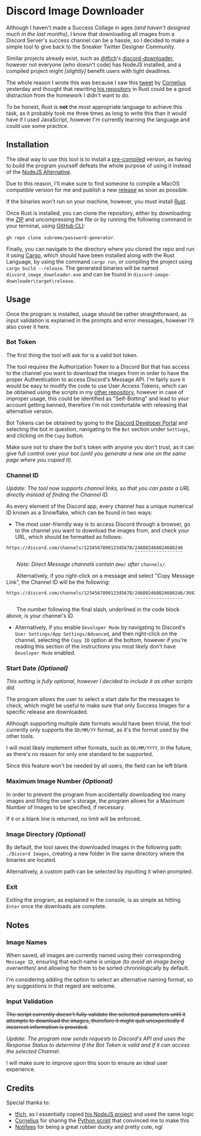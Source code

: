 # Discord Image Downloader

Although I haven't made a Success Collage in ages *(and haven't designed much in the last months)*, I know that downloading all images from a Discord Server's success channel can be a hassle, so I decided to make a simple tool to give back to the Sneaker Twitter Designer Community.

Similar projects already exist, such as [@tfich](https://github.com/tfich)'s [discord-downloader](https://github.com/tfich/discord-downloader), however not everyone (who doesn't code) has NodeJS installed, and a compiled project might *[slightly]* benefit users with tight deadlines.

The whole reason I wrote this was because I saw this [tweet](https://twitter.com/clippedbypass/status/1398608052442574857) by [Cornelius](https://twitter.com/clippedbypass) yesterday and thought that rewriting [his repository](https://github.com/VX8888/Discord-Picture-Downloader) in Rust could be a good distraction from the homework I didn't want to do.

To be honest, Rust is **not** the most appropriate language to achieve this task, as it probably took me three times as long to write this than it would have if I used JavaScript, however I'm currently learning the language and could use some practice.

## Installation

The ideal way to use this tool is to install a [pre-compiled](https://github.com/subreme/discord-image-downloader/releases) version, as having to build the program yourself defeats the whole purpose of using it instead of the [NodeJS Alternative](https://github.com/tfich/discord-downloader).

Due to this reason, I'll make sure to find someone to compile a MacOS compatible version for me and publish a new [release](https://github.com/subreme/discord-image-downloader/releases) as soon as possible.

If the binaries won't run on your machine, however, you must install [Rust](https://www.rust-lang.org/learn/get-started).

Once Rust is installed, you can clone the repository, either by downloading the [ZIP](https://github.com/subreme/discord-image-downloader/archive/refs/heads/main.zip) and uncompressing the file
or  by running the following command in your terminal, using [GitHub CLI](https://cli.github.com/):

`gh repo clone subreme/password-generator`.

Finally, you can navigate to the directory where you cloned the repo and run it using [Cargo](https://doc.rust-lang.org/cargo/), which should have been installed along with the Rust Language, by using the command `cargo run`, or compiling the project using `cargo build --release`. The generated binaries will be named `discord_image_downloader.exe` and can be found in `discord-image-downloader\target\release`.

## Usage

Once the program is installed, usage should be rather straightforward, as input validation is explained in the prompts and error messages, however I'll also cover it here.

### Bot Token

The first thing the tool will ask for is a valid bot token.

The tool requires the Authorization Token to a Discord Bot that has access to the channel you want to download the images from in order to have the proper Authentication to access Discord's Message API. I'm fairly sure it would be easy to modify the code to use User Access Tokens, which can be obtained using the scripts in my [other repository](https://github.com/subreme/discord-self-xss), however in case of improper usage, this could be identified as "Self-Botting" and lead to your account getting banned, therefore I'm not comfortable with releasing that alternative version.

Bot Tokens can be obtained by going to the [Discord Developer Portal](https://discord.com/developers/applications) and selecting the bot in question, navigating to the `Bot` section under `Settings`, and clicking on the `Copy` button.

Make sure not to share the bot's token with anyone you don't trust, as it can give full control over your bot *(until you generate a new one on the same page where you copied it)*.

### Channel ID

*Update: The tool now supports channel links, so that you can paste a URL directly instead of finding the Channel ID.*

As every element of the Discord app, every channel has a unique numerical ID known as a Snowflake, which can be found in two ways:

- The most user-friendly way is to access Discord through a browser, go to the channel you want to download the images from, and check your URL, which should be formatted as follows:

```text
https://discord.com/channels/123456789012345678/246802468024680246
                                                ¯¯¯¯¯¯¯¯¯¯¯¯¯¯¯¯¯¯
```

&nbsp;&nbsp;&nbsp;&nbsp;&nbsp;&nbsp; *Note: Direct Message channels contain `@me/` after `channels/`.*

&nbsp;&nbsp;&nbsp;&nbsp;&nbsp;&nbsp; Alternatively, if you right-click on a message and select "Copy Message Link", the Channel ID will be the following:
 
```text
https://discord.com/channels/123456789012345678/246802468024680246/369258147036925814
                                                ------------------
```

&nbsp;&nbsp;&nbsp;&nbsp;&nbsp;&nbsp; The number following the final slash, underlined in the code block above, is your channel's ID.

- Alternatively, if you enable `Developer Mode` by navigating to Discord's `User Settings/App Settings/Advanced`, and then right-click on the channel, selecting the `Copy ID` option at the bottom, however if you're reading this section of the instructions you most likely don't have `Developer Mode` enabled.

### Start Date *(Optional)*

*This setting is fully optional, however I decided to include it as other scripts did.*

The program allows the user to select a start date for the messages to check, which might be useful to make sure that only Success Images for a specific release are downloaded.

Although supporting multiple date formats would have been trivial, the tool currently only supports the `DD/MM/YY` format, as it's the format used by the other tools.

I will most likely implement other formats, such as `DD/MM/YYYY`, in the future, as there's no reason for only one standard to be supported.

Since this feature won't be needed by all users, the field can be left blank

### Maximum Image Number *(Optional)*

In order to prevent the program from accidentally downloading too many images and filling the user's storage, the program allows for a Maximum Number of Images to be specified, if necessary.

If `0` or a blank line is returned, no limit will be enforced.

### Image Directory *(Optional)*

By default, the tool saves the downloaded images in the following path: `./Discord Images`, creating a new folder in the same directory where the binaries are located.

Alternatively, a custom path can be selected by inputting it when prompted.

### Exit

Exiting the program, as explained in the console, is as simple as hitting `Enter` once the downloads are complete.

## Notes

### Image Names

When saved, all images are currently named using their corresponding `Message ID`, ensuring that each name is unique *(to avoid an image being overwritten)* and allowing for them to be sorted chronologically by default.

I'm considering adding the option to select an alternative naming format, so any suggestions in that regard are welcome.

### Input Validation

~~The script currently doesn't fully validate the selected parameters until it attempts to download the images, therefore it might quit unexpectedly if incorrect information is provided.~~

*Update: The program now sends requests to Discord's API and uses the Response Status to determine if the Bot Token is valid and if it can access the selected Channel.*

I will make sure to improve upon this soon to ensure an ideal user experience.

## Credits

Special thanks to:

- [tfich](https://github.com/tfich), as I essentially copied [his NodeJS project](https://github.com/tfich/discord-downloader) and used the same logic
- [Cornelius](https://github.com/VX8888) for sharing the [Python script](https://github.com/VX8888/Discord-Picture-Downloader) that convinced me to make this
- [Notifees](https://twitter.com/notifees) for being a great rubber ducky and pretty cute, ngl
